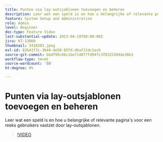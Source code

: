 ```yaml
---
title: Punten via lay-outsjablonen toevoegen en beheren
description: Leer wat een speld is en hoe u belangrijke of relevante pagina's voor een reeks gebruikers vastzet door lay-outsjablonen.
feature: System Setup and Administration
role: Admin
level: Beginner
doc-type: Feature Video
last-substantial-update: 2023-04-19T00:00:00Z
jira: KT-13069
thumbnail: 3418382.jpeg
exl-id: 82b41f3c-3b44-4e50-85fd-dbaf31dc1acb
source-git-commit: bbdf99c6bc1be714077fd94fc3f8325394de36b3
workflow-type: tm+mt
source-wordcount: '58'
ht-degree: 0%

---
```


# Punten via lay-outsjablonen toevoegen en beheren

Leer wat een speld is en hoe u belangrijke of relevante pagina&#39;s voor een reeks gebruikers vastzet door lay-outsjablonen.

>[!VIDEO](https://video.tv.adobe.com/v/3418382/?quality=12&learn=on&enablevpops=1)
